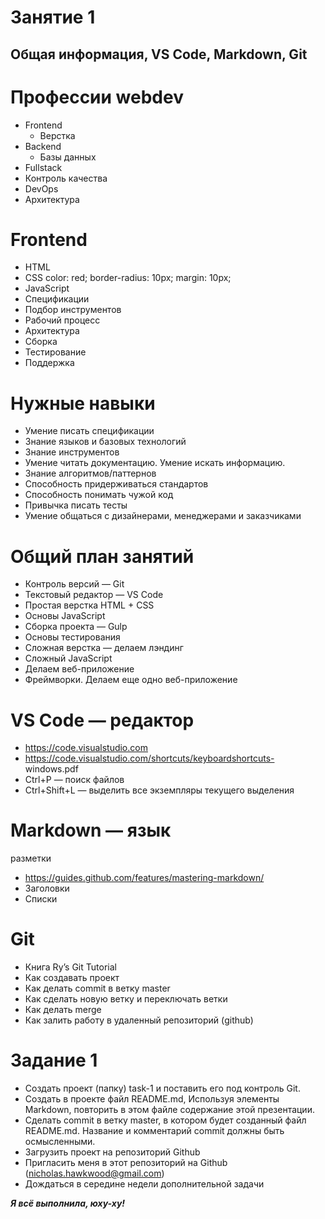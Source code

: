# __Занятие 1__
## Общая информация, VS Code, Markdown, Git
# __Профессии webdev__
 * Frontend
     * Верстка
 * Backend
     * Базы данных
 * Fullstack
 * Контроль качества
 * DevOps
 * Архитектура
# __Frontend__
 * HTML
 * CSS color: red; border-radius: 10px; margin: 10px;
 * JavaScript
 * Спецификации
 * Подбор инструментов
 * Рабочий процесс
 * Архитектура
 * Сборка
 * Тестирование
 * Поддержка
# __Нужные навыки__
 * Умение писать спецификации
 * Знание языков и базовых технологий
 * Знание инструментов
 * Умение читать документацию. Умение искать информацию.
 * Знание алгоритмов/паттернов
 * Способность придерживаться стандартов
 * Способность понимать чужой код
 * Привычка писать тесты
 * Умение общаться с дизайнерами, менеджерами и заказчиками
# __Общий план занятий__
 * Контроль версий — Git
 * Текстовый редактор — VS Code
 * Простая верстка HTML + CSS
 * Основы JavaScript
 * Сборка проекта — Gulp
 * Основы тестирования
 * Сложная верстка — делаем лэндинг
 * Сложный JavaScript
 * Делаем веб-приложение
 * Фреймворки. Делаем еще одно веб-приложение
# __VS Code — редактор__
 * https://code.visualstudio.com
 * https://code.visualstudio.com/shortcuts/keyboardshortcuts-
windows.pdf
 * Ctrl+P — поиск файлов
 * Ctrl+Shift+L — выделить все экземпляры текущего
выделения
# __Markdown — язык__
разметки
 * https://guides.github.com/features/mastering-markdown/
 * Заголовки
 * Списки
# __Git__
 * Книга Ry’s Git Tutorial
 * Как создавать проект
 * Как делать commit в ветку master
 * Как сделать новую ветку и переключать ветки
 * Как делать merge
 * Как залить работу в удаленный репозиторий (github)
# __Задание 1__
 * Создать проект (папку) task-1 и поставить его под контроль Git.
 * Создать в проекте файл README.md, Используя элементы
Markdown, повторить в этом файле содержание этой презентации.
 * Сделать commit в ветку master, в котором будет созданный файл
README.md. Название и комментарий commit должны быть
осмысленными.
 * Загрузить проект на репозиторий Github
 * Пригласить меня в этот репозиторий на Github
(nicholas.hawkwood@gmail.com)
 * Дождаться в середине недели дополнительной задачи
 
  __*Я всё выполнила, юху-ху!*__